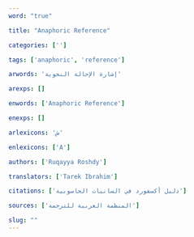 ```yaml
---
word: "true"

title: "Anaphoric Reference"

categories: ['']

tags: ['anaphoric', 'reference']

arwords: 'إشارة الإحالة النحوية'

arexps: []

enwords: ['Anaphoric Reference']

enexps: []

arlexicons: 'ش'

enlexicons: ['A']

authors: ['Ruqayya Roshdy']

translators: ['Tarek Ibrahim']

citations: ['دليل أكسفورد في السانيات الحاسوبية']

sources: ['المنظمة العربية للترجمة']

slug: ""
---
```

